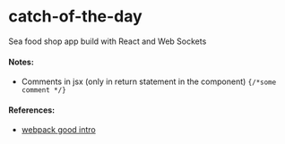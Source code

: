# catch-of-the-day
Sea food shop app build with React and Web Sockets





#### Notes:

- Comments in jsx (only in return statement in the component)
  ```{/*some comment */}```


#### References:
- [webpack good intro](http://survivejs.com/webpack_react/developing_with_webpack/)
